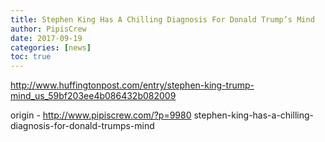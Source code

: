 ```yaml
---
title: Stephen King Has A Chilling Diagnosis For Donald Trump’s Mind
author: PipisCrew
date: 2017-09-19
categories: [news]
toc: true
---
```


http://www.huffingtonpost.com/entry/stephen-king-trump-mind_us_59bf203ee4b086432b082009

origin - http://www.pipiscrew.com/?p=9980 stephen-king-has-a-chilling-diagnosis-for-donald-trumps-mind
